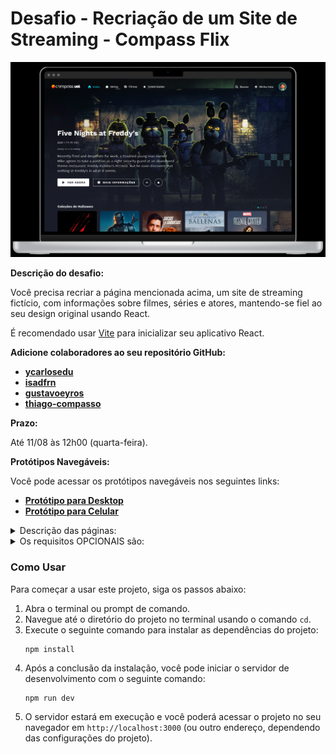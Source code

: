 
<div>
    <h1>Desafio - Recriação de um Site de Streaming - Compass Flix</h1>
    <img src="./public/desktop-logo.png"/>
</div>

**Descrição do desafio:**

Você precisa recriar a página mencionada acima, um site de streaming fictício, com informações sobre filmes, séries e atores, mantendo-se fiel ao seu design original usando React.

É recomendado usar [Vite](https://vitejs.dev/guide/) para inicializar seu aplicativo React.

**Adicione colaboradores ao seu repositório GitHub:**

- [**ycarlosedu**](https://github.com/ycarlosedu)
- [**isadfrn**](https://github.com/isadfrn)
- [**gustavoeyros**](https://github.com/gustavoeyros)
- [**thiago-compasso**](https://github.com/thiago-compasso)

**Prazo:**

Até 11/08 às 12h00 (quarta-feira).

**Protótipos Navegáveis:**

Você pode acessar os protótipos navegáveis nos seguintes links:

- [**Protótipo para Desktop**](https://www.figma.com/proto/Jz1kalLo4N6bnNDrYjgpBR/Compass-Video---Challenge-II?type=design&node-id=18-285&t=luJehLvJyj3nFGpB-1&scaling=scale-down&page-id=0%3A1&ponto-inicial-node-id=18%3A285&mode=design)
- [**Protótipo para Celular**](https://www.figma.com/proto/Jz1kalLo4N6bnNDrYjgpBR/Compass-Video---Challenge-II?type=design&node-id=2633-3625&t=iGrWFl8zbLcCRtOs-1&scaling=scale-down&page-id=207%3A995&ponto-de-ponto-id-id=2633%3A3625&mode=design)
<details>
  <summary>Descrição das páginas:</summary>
  <details>

      
  <summary>Login</summary>
  
  - Você precisa usar [métodos de autenticação](https://developer.themoviedb.org/reference/authentication-how-do-i-generate-a-session-id) na API TMDB para lidar com a autenticação/sessão do usuário.
  - Após o login com TMDB, a página irá redirecionar novamente para o seu projeto.
</details>

<details>
  <summary>Header</summary>

  - Deveria:
    - Navbar (para casa, shows, filmes e atores).
    - Botão [Pesquisar](https://developer.themoviedb.org/reference/search-multi).
    - Botão Minha lista (redireciona para a página MinhasListas).
    - Botão Usuário (mostra um menu com algumas opções, apenas a opção de logout deve estar funcionando).
</details>

<details>
  <summary>Home</summary>

  - Precisa mostrar um filme/programa aleatório em segundo plano. O filme de fundo possui quatro botões:
    - VEJA AGORA (abra um player de vídeo, pode ser um vídeo aleatório, um trailer do filme).
    - MAIS INFORMAÇÕES (redireciona para a página do filme).
    - ADICIONAR À LISTA DE ASSISTÊNCIA.
    - FILME / SHOW FAVORITO.
  - Deve mostrar recomendações de filmes/programas, como coleção de Halloween, filmes/programas populares, fique à vontade para mostrar o que preferir.
</details>

<details>
  <summary>Actors</summary>

  - Precisa mostrar um filme/programa aleatório em segundo plano. A mesma funcionalidade do Homepage.
  - Deve listar alguns atores/artistas e os filmes/séries com os quais trabalharam, você pode usar [Popular](https://developer.themoviedb.org/reference/person-popular-list) (Listas de Pessoas).
</details>

<details>
  <summary>Tv Shows</summary>

  - Precisa mostrar um show aleatório em segundo plano. A mesma funcionalidade do Homepage.
  - Caso tenha recomendações de programas de TV, você pode usar [Airing TodayGET](https://developer.themoviedb.org/reference/tv-series-airing-today-list), [On The AirGET](https://developer.themoviedb.org/reference/tv-series-on-the-air-list), [PopularGET](https://developer.themoviedb.org/reference/tv-series-popular-list), [Melhor avaliado](https://developer.themoviedb.org/reference/tv-series-top-rated-list) ou outro de sua preferência.
</details>

<details>
  <summary>Movies</summary>

  - Precisa mostrar um filme aleatório em segundo plano. A mesma funcionalidade do Homepage.
  - Deve ter recomendações de filmes, você pode usar [Now PlayingGET,](https://developer.themoviedb.org/reference/movie-now-playing-list) [PopularGET,](https://developer.themoviedb.org/reference/movie-popular-list) [Top RatedGET,](https://developer.themoviedb.org /reference/movie-top-rated-list) [Próximos](https://developer.themoviedb.org/reference/movie-upcoming-list) ou outro de sua preferência.
</details>

<details>
  <summary>Collections</summary>
  
  - Ao clicar em um cartão de coleta, você é redirecionado para esta página.
  - Mostre as [informações da coleção](https://developer.themoviedb.org/reference/collection-details) e liste os filmes da coleção.
</details>

<details>
  <summary>Tv Show Infos</summary>
  
  - Deveria ter as [informações do programa](https://developer.themoviedb.org/reference/tv-series-details), listando suas temporadas e outras [semelhantes](https://developer.themoviedb.org/reference/tv -série semelhante) mostra.
</details>

<details>
  <summary>Season Infos</summary>

  - Deveria ter as [informações da temporada](https://developer.themoviedb.org/reference/tv-season-details), listando seus episódios.
  - Ao clicar em um episódio, mostra ao player algum vídeo (trailer ou aleatório).
</details>

<details>
  <summary>Movie Infos</summary>
  
  - Deve ter as [informações do filme](https://developer.themoviedb.org/reference/movie-details) e outros filmes [semelhantes](https://developer.themoviedb.org/reference/movie-similar).
</details>

<details>
  <summary>Search</summary>

  - Após pesquisar algo no cabeçalho, você será redirecionado para esta página.
  - Mostra os resultados do que o usuário estava pesquisando.
</details>

<details>
  <summary>My Lists</summary>

  - Mostrar listas de observação e favoritos do usuário (para filmes e programas).
</details>

<details>

</details>


  <summary>Os requisitos OBRIGATÓRIOS são:</summary>

  ### Use a API [TMDB](https://developer.themoviedb.org/reference/intro/getting-started)
  Use a API TMDB para lidar com a autenticação do usuário e solicitar chamadas para obter informações de filmes/programas de TV/artistas. A documentação fornece todas as informações necessárias para aplicar esta funcionalidade.

  ### TypeScript com React (arquivos tsx)
  Utilize TypeScript com arquivos tsx no projeto.

  ### [React Router](https://reactrouter.com/en/main)
  Use o React Router para criar o roteamento, a menos que esteja usando Next.js.

  ### Redirecionamento ao clicar em um cartão de filme
  Ao clicar em um cartão de filme, redirecione o usuário para a rota específica que contém as informações detalhadas.

  ### Crie controles deslizantes para exibir os filmes
  Crie controles deslizantes para exibir os filmes. Recomenda-se a biblioteca [Splide](https://splidejs.com/), mas você pode usar a biblioteca de sua preferência.

  ### Solicitação GET para renderizar os filmes
  Para renderizar os filmes, faça uma solicitação GET para a API TMDB.

  ### Repositório privado no Github
  Crie um repositório privado no seu Github e adicione seus colegas de equipe e instrutores ao projeto.

  ### Pequenos commits e Convencionais Commits
  Faça pequenos commits e use Convencionais Commits para manter seu repositório organizado.

</details>

<details>
  <summary>Os requisitos OPCIONAIS são:</summary>

  ### Telas Responsivas
  Recomendamos começar pelo Mobile primeiro.

  ### Use Next.js em vez de React
  Se preferir usar Next.js em vez de React, siga as orientações apropriadas.

  ### Adicione um README ao seu projeto
  Certifique-se de incluir um README informativo no seu projeto.

  ### Use ReactQuery para gerenciar chamadas de solicitação
  Você pode fazer chamadas de cache para salvar dados de endpoints por algum tempo.

  ### Testes Unitários/Testes E2E
  Certifique-se de realizar testes unitários e testes end-to-end, conforme necessário.

</details>

###  Como Usar
  <p>Para começar a usar este projeto, siga os passos abaixo:</p>
  <ol>
    <li>Abra o terminal ou prompt de comando.</li>
    <li>Navegue até o diretório do projeto no terminal usando o comando <code>cd</code>.</li>
    <li>Execute o seguinte comando para instalar as dependências do projeto:</li>
    <pre><code>npm install</code></pre>
    <li>Após a conclusão da instalação, você pode iniciar o servidor de desenvolvimento com o seguinte comando:</li>
    <pre><code>npm run dev</code></pre>
    <li>O servidor estará em execução e você poderá acessar o projeto no seu navegador em <code>http://localhost:3000</code> (ou outro endereço, dependendo das configurações do projeto).</li>
  </ol>
